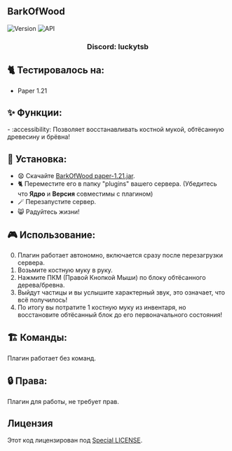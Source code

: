 ## BarkOfWood

![Version](https://img.shields.io/badge/Версия-1.0-blue.svg)
![API](https://img.shields.io/badge/Paper%20Api_1.21%2B-blue.svg)

<h3 align="center">Discord: luckytsb</h3>

## 🐈 Тестировалось на:
- Paper 1.21

## ✨ Функции:

-️ :accessibility: Позволяет восстанавливать костной мукой, обтёсанную древесину и брёвна!

## 🚀 Установка:

- 😧 Скачайте <a href="https://github.com/Hacker123ter/BarkOfWood/raw/master/BarkOfWood-1.0.1%20paper-1.21.jar" target="_blank">BarkOfWood paper-1.21.jar</a>.
- 🐈 Переместите его в папку "plugins" вашего сервера. (Убедитесь что **Ядро** и **Версия** совместимы с плагином)
- 🪄 Перезапустите сервер.
- 😸 Радуйтесь жизни!

## 🎮 Использование:

0. Плагин работает автономно, включается сразу после перезагрузки сервера.
1. Возьмите костную муку в руку.
2. Нажмите ПКМ (Правой Кнопкой Мыши) по блоку обтёсанного дерева/бревна.
3. Выйдут частицы и вы услышите характерный звук, это означает, что всё получилось!
4. По итогу вы потратите 1 костную муку из инвентаря, но восстановите обтёсанный блок до его первоначального состояния!

## 🏗️ Команды:

Плагин работает без команд.

## 🔒 Права:

Плагин для работы, не требует прав.

## Лицензия

Этот код лицензирован под [Special LICENSE](LICENSE.MD).
